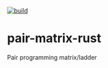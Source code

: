 [![build](https://github.com/chosegood/pair-matrix-rust/actions/workflows/rust.yml/badge.svg)](https://github.com/chosegood/pair-matrix-rust/actions/workflows/rust.yml)


# pair-matrix-rust
Pair programming matrix/ladder
